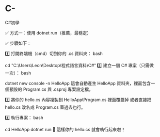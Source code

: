 # C-
C#初學

✅ 方式一：使用 dotnet run（推薦，最穩定）


✅ 步驟如下：

1️⃣ 打開終端機（cmd）切到你的 .cs 資料夾：
bash

cd "C:\Users\Leon\Desktop\程式語言資料\C#"
2️⃣ 建立一個 C# 專案（只需做一次）：
bash

dotnet new console -n HelloApp
這會自動產生 HelloApp 資料夾，裡面包含一個預設的 Program.cs 與 .csproj 專案設定檔。

3️⃣ 將你的 hello.cs 內容複製到 HelloApp\Program.cs 裡面覆蓋掉
或者直接把 hello.cs 改名成 Program.cs 蓋過去也行。

4️⃣ 執行專案：
bash

cd HelloApp
dotnet run
🎉 這樣你的 hello.cs 就會執行起來啦！

